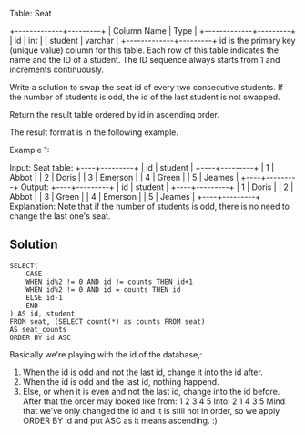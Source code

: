 Table: Seat

+-------------+---------+
| Column Name | Type    |
+-------------+---------+
| id          | int     |
| student     | varchar |
+-------------+---------+
id is the primary key (unique value) column for this table.
Each row of this table indicates the name and the ID of a student.
The ID sequence always starts from 1 and increments continuously.
 

Write a solution to swap the seat id of every two consecutive students. If the number of students is odd, the id of the last student is not swapped.

Return the result table ordered by id in ascending order.

The result format is in the following example.

 

Example 1:

Input: 
Seat table:
+----+---------+
| id | student |
+----+---------+
| 1  | Abbot   |
| 2  | Doris   |
| 3  | Emerson |
| 4  | Green   |
| 5  | Jeames  |
+----+---------+
Output: 
+----+---------+
| id | student |
+----+---------+
| 1  | Doris   |
| 2  | Abbot   |
| 3  | Green   |
| 4  | Emerson |
| 5  | Jeames  |
+----+---------+
Explanation: 
Note that if the number of students is odd, there is no need to change the last one's seat.

## Solution
```{sql}
SELECT(
    CASE
    WHEN id%2 != 0 AND id != counts THEN id+1
    WHEN id%2 != 0 AND id = counts THEN id
    ELSE id-1
    END
) AS id, student
FROM seat, (SELECT count(*) as counts FROM seat)
AS seat_counts
ORDER BY id ASC
```

Basically we're playing with the id of the database,:
1. When the id is odd and not the last id, change it into the id after.
2. When the id is odd and the last id, nothing happend.
3. Else, or when it is even and not the last id, change into the id before.
After that the order may looked like from:
1 
2
3
4
5
Into:
2
1
4
3
5
Mind that we've only changed the id and it is still not in order, so we apply ORDER BY id and put ASC as it means ascending. :)